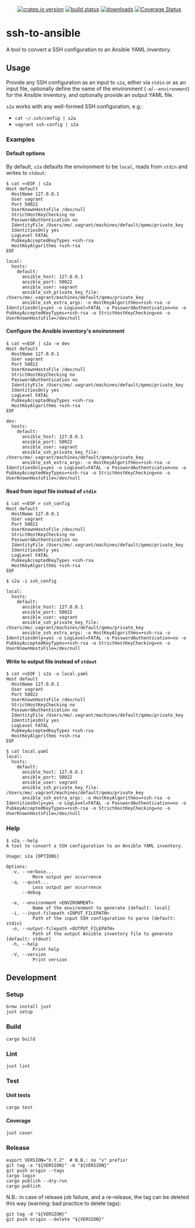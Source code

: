<!-- markdownlint-disable MD013 MD033 MD041 -->
<div align="center">
  <a href="https://crates.io/crates/ssh-to-ansible"><img src="https://img.shields.io/crates/v/ssh-to-ansible.svg" alt="crates.io version"></a>
  <a href="https://github.com/marccarre/ssh-to-ansible/actions"><img src="https://github.com/marccarre/ssh-to-ansible/actions/workflows/ci.yaml/badge.svg" alt="build status" /></a>
  <a href="https://github.com/marccarre/ssh-to-ansible/releases"><img src="https://img.shields.io/github/downloads/marccarre/ssh-to-ansible/total.svg" alt="downloads" /></a>
  <a href="https://coveralls.io/github/marccarre/ssh-to-ansible?branch=main"><img src="https://coveralls.io/repos/github/marccarre/ssh-to-ansible/badge.svg?branch=main" alt="Coverage Status" /></a>
</div>
<!-- markdownlint-enable MD013 MD033 MD041 -->

# ssh-to-ansible

A tool to convert a SSH configuration to an Ansible YAML inventory.

## Usage

Provide any SSH configuration as an input to `s2a`, either via `stdin` or as an
input file, optionally define the name of the environment (`-e`/`--environment`)
for the Ansible inventory, and optionally provide an output YAML file.

`s2a` works with any well-formed SSH configuration, e.g.:

- `cat ~/.ssh/config | s2a`
- `vagrant ssh-config | s2a`

### Examples

#### Default options

By default, `s2a` defaults the environment to be `local`, reads from `stdin` and
writes to `stdout`:

<!-- markdownlint-disable MD013 -->
```console
$ cat <<EOF | s2a
Host default
  HostName 127.0.0.1
  User vagrant
  Port 50022
  UserKnownHostsFile /dev/null
  StrictHostKeyChecking no
  PasswordAuthentication no
  IdentityFile /Users/me/.vagrant/machines/default/qemu/private_key
  IdentitiesOnly yes
  LogLevel FATAL
  PubkeyAcceptedKeyTypes +ssh-rsa
  HostKeyAlgorithms +ssh-rsa
EOF

local:
  hosts:
    default:
      ansible_host: 127.0.0.1
      ansible_port: 50022
      ansible_user: vagrant
      ansible_ssh_private_key_file: /Users/me/.vagrant/machines/default/qemu/private_key
      ansible_ssh_extra_args: -o HostKeyAlgorithms=+ssh-rsa -o IdentitiesOnly=yes -o LogLevel=FATAL -o PasswordAuthentication=no -o PubkeyAcceptedKeyTypes=+ssh-rsa -o StrictHostKeyChecking=no -o UserKnownHostsFile=/dev/null
```
<!-- markdownlint-enable MD013 -->

#### Configure the Ansible inventory's environment

<!-- markdownlint-disable MD013 -->
```console
$ cat <<EOF | s2a -e dev
Host default
  HostName 127.0.0.1
  User vagrant
  Port 50022
  UserKnownHostsFile /dev/null
  StrictHostKeyChecking no
  PasswordAuthentication no
  IdentityFile /Users/me/.vagrant/machines/default/qemu/private_key
  IdentitiesOnly yes
  LogLevel FATAL
  PubkeyAcceptedKeyTypes +ssh-rsa
  HostKeyAlgorithms +ssh-rsa
EOF

dev:
  hosts:
    default:
      ansible_host: 127.0.0.1
      ansible_port: 50022
      ansible_user: vagrant
      ansible_ssh_private_key_file: /Users/me/.vagrant/machines/default/qemu/private_key
      ansible_ssh_extra_args: -o HostKeyAlgorithms=+ssh-rsa -o IdentitiesOnly=yes -o LogLevel=FATAL -o PasswordAuthentication=no -o PubkeyAcceptedKeyTypes=+ssh-rsa -o StrictHostKeyChecking=no -o UserKnownHostsFile=/dev/null
```
<!-- markdownlint-enable MD013 -->

#### Read from input file instead of `stdin`

<!-- markdownlint-disable MD013 -->
```console
$ cat <<EOF > ssh_config
Host default
  HostName 127.0.0.1
  User vagrant
  Port 50022
  UserKnownHostsFile /dev/null
  StrictHostKeyChecking no
  PasswordAuthentication no
  IdentityFile /Users/me/.vagrant/machines/default/qemu/private_key
  IdentitiesOnly yes
  LogLevel FATAL
  PubkeyAcceptedKeyTypes +ssh-rsa
  HostKeyAlgorithms +ssh-rsa
EOF

$ s2a -i ssh_config

local:
  hosts:
    default:
      ansible_host: 127.0.0.1
      ansible_port: 50022
      ansible_user: vagrant
      ansible_ssh_private_key_file: /Users/me/.vagrant/machines/default/qemu/private_key
      ansible_ssh_extra_args: -o HostKeyAlgorithms=+ssh-rsa -o IdentitiesOnly=yes -o LogLevel=FATAL -o PasswordAuthentication=no -o PubkeyAcceptedKeyTypes=+ssh-rsa -o StrictHostKeyChecking=no -o UserKnownHostsFile=/dev/null
```
<!-- markdownlint-enable MD013 -->

#### Write to output file instead of `stdout`

<!-- markdownlint-disable MD013 -->
```console
$ cat <<EOF | s2a -o local.yaml
Host default
  HostName 127.0.0.1
  User vagrant
  Port 50022
  UserKnownHostsFile /dev/null
  StrictHostKeyChecking no
  PasswordAuthentication no
  IdentityFile /Users/me/.vagrant/machines/default/qemu/private_key
  IdentitiesOnly yes
  LogLevel FATAL
  PubkeyAcceptedKeyTypes +ssh-rsa
  HostKeyAlgorithms +ssh-rsa
EOF

$ cat local.yaml
local:
  hosts:
    default:
      ansible_host: 127.0.0.1
      ansible_port: 50022
      ansible_user: vagrant
      ansible_ssh_private_key_file: /Users/me/.vagrant/machines/default/qemu/private_key
      ansible_ssh_extra_args: -o HostKeyAlgorithms=+ssh-rsa -o IdentitiesOnly=yes -o LogLevel=FATAL -o PasswordAuthentication=no -o PubkeyAcceptedKeyTypes=+ssh-rsa -o StrictHostKeyChecking=no -o UserKnownHostsFile=/dev/null
```
<!-- markdownlint-enable MD013 -->

### Help

<!-- markdownlint-disable MD013 -->
```console
$ s2a --help
A tool to convert a SSH configuration to an Ansible YAML inventory.

Usage: s2a [OPTIONS]

Options:
  -v, --verbose...
          More output per occurrence
  -q, --quiet...
          Less output per occurrence
      --debug

  -e, --environment <ENVIRONMENT>
          Name of the environment to generate [default: local]
  -i, --input-filepath <INPUT_FILEPATH>
          Path of the input SSH configuration to parse [default: stdin]
  -o, --output-filepath <OUTPUT_FILEPATH>
          Path of the output Ansible inventory file to generate [default: stdout]
  -h, --help
          Print help
  -V, --version
          Print version
```
<!-- markdownlint-enable MD013 -->

## Development

### Setup

```console
brew install just
just setup
```

### Build

```console
cargo build
```

### Lint

```console
just lint
```

### Test

#### Unit tests

```console
cargo test
```

#### Coverage

```console
just cover
```

### Release

```console
export VERSION="X.Y.Z"  # N.B.: no "v" prefix!
git tag -a "${VERSION}" -m "${VERSION}"
git push origin --tags
cargo login
cargo publish --dry-run
cargo publish
```

N.B.: in case of release job failure, and a re-release, the tag can be deleted
this way (warning: bad practice to delete tags):

```console
git tag -d "${VERSION}"
git push origin --delete "${VERSION}"
```
